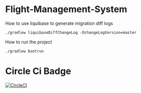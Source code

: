 # Flight-Management-System

How to use liquibase to generate migration diff logs

`./gradlew liquibaseDiffChangeLog -DchangeLogVersion=master`

How to run the project

`./gradlew bootrun`

# Circle Ci Badge

[![CircleCI](https://circleci.com/gh/fascistcoder/Flight-Management-Sytem/tree/develop.svg?style=svg)](https://circleci.com/gh/fascistcoder/Flight-Management-Sytem/tree/develop)